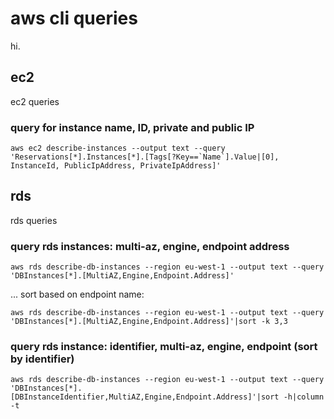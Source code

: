 # aws cli queries
hi.

## ec2
ec2 queries

### query for instance name, ID, private and public IP

```
aws ec2 describe-instances --output text --query 'Reservations[*].Instances[*].[Tags[?Key==`Name`].Value|[0], InstanceId, PublicIpAddress, PrivateIpAddress]'
```

## rds
rds queries

### query rds instances: multi-az, engine, endpoint address

```
aws rds describe-db-instances --region eu-west-1 --output text --query 'DBInstances[*].[MultiAZ,Engine,Endpoint.Address]'
```

... sort based on endpoint name:

```
aws rds describe-db-instances --region eu-west-1 --output text --query 'DBInstances[*].[MultiAZ,Engine,Endpoint.Address]'|sort -k 3,3
```

### query rds instance: identifier, multi-az, engine, endpoint (sort by identifier)

```
aws rds describe-db-instances --region eu-west-1 --output text --query 'DBInstances[*].[DBInstanceIdentifier,MultiAZ,Engine,Endpoint.Address]'|sort -h|column -t
```
